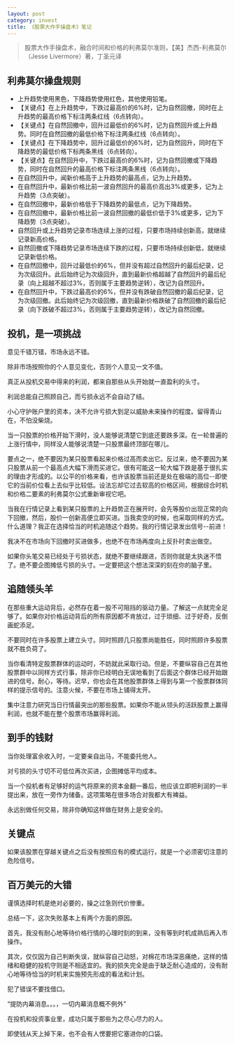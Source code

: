 ```yaml
---
layout: post
category: invest
title: 《股票大作手操盘术》笔记
---
```


> 股票大作手操盘术，融合时间和价格的利弗莫尔准则，【美】杰西-利弗莫尔（Jesse Livermore）著，丁圣元译

## 利弗莫尔操盘规则 ##

- 上升趋势使用黑色，下降趋势使用红色，其他使用铅笔。
- 【关键点】在上升趋势中，下跌过最高价的6%时，记为自然回撤，同时在上升趋势的最高价格下标注两条红线（6点转向）。
- 【关键点】在自然回撤中，回升过最低价的6%时，记为自然回升或上升趋势。同时在自然回撤的最低价格下标注两条红线（6点转向）。
- 【关键点】在下降趋势中，回升过最低价的6%时，记为自然回升，同时在下降趋势的最低价格下标两条黑线（6点转向）。
- 【关键点】在自然回升中，下跌过最高价的6%时，记为自然回撤或下降趋势，同时在自然回升的最高价格下标注两条黑线（6点转向）。
- 在自然回升中，闻新价格高于上升趋势的最高点，记为上升趋势。
- 在自然回升中，最新价格比前一波自然回升的最高价高出3%或更多，记为上升趋势（3点突破）。
- 在自然回撤中，最新价格低于下降趋势的最低点，记为下降趋势。
- 在自然回撤中，最新价格比前一波自然回撤的最低价低于3%或更多，记为下降趋势（3点突破）。
- 自然回升或上升趋势记录市场连续上涨的过程，只要市场持续创新高，就继续记录新高价格。
- 自然回撤或下降趋势记录市场连续下跌的过程，只要市场持续创新低，就继续记录新低价格。
- 在自然回撤中，回升过最低价的6%，但并没有超过自然回升的最后纪录，记为次级回升。此后始终记为次级回升，直到最新价格超越了自然回升的最后纪录（向上超越不超过3%，否则属于主要趋势逆转），改记为自然回升。
- 在自然回升中，下跌过最高价的6%，但并没有跌破自然回撤的最后纪录，记为次级回撤。此后始终记为次级回撤，直到最新价格跌破了自然回撤的最后纪录（向下跌破不超过3%，否则属于主要趋势逆转），改记为自然回撤。

## 投机，是一项挑战 ##

意见千错万错，市场永远不错。

除非市场按照你的个人意见变化，否则个人意见一文不值。

真正从投机交易中得来的利润，都来自那些从头开始就一直盈利的头寸。

利润总能自己照顾自己，而亏损永远不会自动了结。

小心守护账户里的资本，决不允许亏损大到足以威胁未来操作的程度。留得青山在，不怕没柴烧。

当一只股票的价格开始下滑时，没人能够说清楚它到底还要跌多深。在一轮普遍的上涨行情中，同样没人能够说清楚一只股票最终顶部在哪儿。

要点之一，绝不要因为某只股票看起来价格过高而卖出它。反过来，绝不要因为某只股票从前一个最高点大幅下滑而买进它。很有可能这一轮大幅下跌是基于很扎实的理由才形成的。以公平的价格来看，也许该股票当前还是处在极端的高位--即使它的当前价位看上去似乎比较低。设法忘却它过去软高的价格区间，根据综合时机和价格二要素的利弗莫尔公式重新审视它吧。

当我在行情记录上看到某只股票的上升趋势正在展开时，会先等股价出现正常的向下回撤，然后，股价一创新高便立即买进。当我卖空的时候，也采取同样的方式。什么道理？我正在选择恰当的时机追随这个趋势。我的行情记录发出信号--前进！

我决不在市场向下回撤时买进做多，也绝不在市场再度向上反扑时卖出做空。

如果你头笔交易已经处于亏损状态，就绝不要继续跟进，否则你就是太执迷不悟了。绝不要企图摊低亏损的头寸。一定要把这个想法深深的刻在你的脑子里。

## 追随领头羊 ##

在那些重大运动背后，必然存在着一股不可阻挡的驱动力量。了解这一点就完全足够了。如果你对价格运动背后的所有原因都不肯放过，过于琐细、过于好奇，反倒画蛇添足。

不要同时在许多股票上建立头寸。同时照顾几只股票尚能胜任，同时照顾许多股票就不胜负荷了。

当你看清特定股票群体的运动时，不妨就此采取行动。但是，不要纵容自己在其他股票群中以同样方式行事，除非你已经明白无误地看到了后面这个群体已经开始跟进的信号。耐心，等待。迟早，你也会在其他股票群体上得到与第一个股票群体同样的提示信号的。注意火候，不要在市场上铺得太开。

集中注意力研究当日行情最突出的那些股票。如果你不能从领头的活跃股票上赢得利润，也就不能在整个股票市场赢得利润。

## 到手的钱财 ##

当你处理富余收入时，一定要亲自出马，不能委托他人。

对亏损的头寸切不可低位再次买进，企图摊低平均成本。

当一个投机者有足够好的运气将原来的资本金翻一番后，他应该立即把利润的一半提出来，放在一旁作为储备。这项策略在很多场合对我都大有裨益。

永远别做任何交易，除非你确知这样做在财务上是安全的。

## 关键点 ##

如果该股票在穿越关键点之后没有按照应有的模式运行，就是一个必须密切注意的危险信号。

## 百万美元的大错 ##

谨慎选择时机是绝对必要的，操之过急则代价惨重。

总结一下，这次失败基本上有两个方面的原因。

首先，我没有耐心地等待价格行情的心理时刻的到来，没有等到时机成熟后再入市操作。

其次，仅仅因为自己判断失误，就纵容自己动怒，对棉花市场深恶痛绝，这样的情绪和稳健的投机守则是不相适宜的。我的损失完全是由于缺乏耐心造成的，没有耐心地等待恰当的时机来实施预先形成的看法和计划。

犯了错误不要找借口。

“提防内幕消息。。。，一切内幕消息概不例外”

在投机和投资事业里，成功只属于那些为之尽心尽力的人。

即使钱从天上掉下来，也不会有人愣要把它塞进你的口袋。
